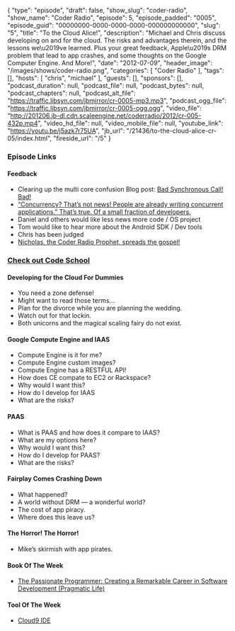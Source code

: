 {
  "type": "episode",
  "draft": false,
  "show_slug": "coder-radio",
  "show_name": "Coder Radio",
  "episode": 5,
  "episode_padded": "0005",
  "episode_guid": "00000000-0000-0000-0000-000000000000",
  "slug": "5",
  "title": "To the Cloud Alice!",
  "description": "Michael and Chris discuss developing on and for the cloud. The risks and advantages therein, and the lessons we\u2019ve learned. Plus your great feedback, Apple\u2019s DRM problem that lead to app crashes, and some thoughts on the Google Computer Engine. And More!",
  "date": "2012-07-09",
  "header_image": "/images/shows/coder-radio.png",
  "categories": [
    "Coder Radio"
  ],
  "tags": [],
  "hosts": [
    "chris",
    "michael"
  ],
  "guests": [],
  "sponsors": [],
  "podcast_duration": null,
  "podcast_file": null,
  "podcast_bytes": null,
  "podcast_chapters": null,
  "podcast_alt_file": "https://traffic.libsyn.com/jbmirror/cr-0005-mp3.mp3",
  "podcast_ogg_file": "https://traffic.libsyn.com/jbmirror/cr-0005-ogg.ogg",
  "video_file": "http://201206.jb-dl.cdn.scaleengine.net/coderradio/2012/cr-005-432p.mp4",
  "video_hd_file": null,
  "video_mobile_file": null,
  "youtube_link": "https://youtu.be/j5azk7r75UA",
  "jb_url": "/21436/to-the-cloud-alice-cr-05/index.html",
  "fireside_url": "/5"
}


### Episode Links

#### Feedback

  * Clearing up the multi core confusion Blog post: [Bad Synchronous Call! Bad!](http://blog.mdominick.com/index1ad7.html?p=190\\%22)
  * [ “Concurrency? That’s not news! People are already writing concurrent applications.” That’s true. Of a small fraction of developers.](http://www.gotw.ca/publications/concurrency-ddj.htm/index.html)
  * Daniel and others would like less news more code / OS project
  * Tom would like to hear more about the Android SDK / Dev tools
  * Chris has been judged
  * [Nicholas, the Coder Radio Prophet, spreads the gospel!](http://linuxjournalist.blogspot.com/2012/06/new-jb-show-coder-radio.html/index.html)

### [Check out Code School](http://zfer.us/iln1s/index.html)

#### Developing for the Cloud For Dummies

  * You need a zone defense!
  * Might want to read those terms…
  * Plan for the divorce while you are planning the wedding.
  * Watch out for that lockin.
  * Both unicorns and the magical scaling fairy do not exist.

#### Google Compute Engine and IAAS

  * Compute Engine is it for me?
  * Compute Engine custom images?
  * Compute Engine has a RESTFUL API!
  * How does CE compate to EC2 or Rackspace?
  * Why would I want this?
  * How do I develop for IAAS
  * What are the risks?

#### PAAS

  * What is PAAS and how does it compare to IAAS?
  * What are my options here?
  * Why would I want this?
  * How do I develop for PAAS?
  * What are the risks?

#### Fairplay Comes Crashing Down

  * What happened?
  * A world without DRM — a wonderful world?
  * The cost of app piracy.
  * Where does this leave us?

#### The Horror! The Horror!

  * Mike’s skirmish with app pirates.

#### Book Of The Week

  * [The Passionate Programmer: Creating a Remarkable Career in Software Development (Pragmatic Life)](https://www.amazon.com/dp/1934356344?SubscriptionId=0RGQ32M03RDWT5YF2K82&tag=thelinactsho-20&linkCode=xm2&camp=2025&creative=165953&creativeASIN=1934356344)

#### Tool Of The Week

  * [Cloud9 IDE](http://c9.io/index.html)


